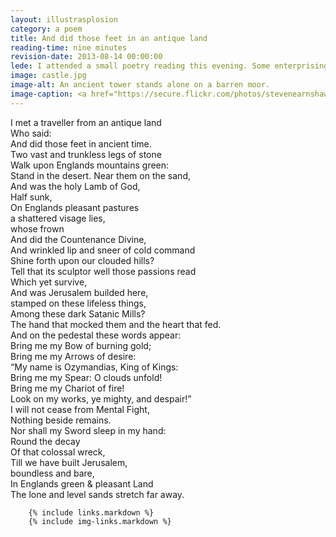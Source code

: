 ```yaml
---
layout: illustrasplosion
category: a poem
title: And did those feet in an antique land
reading-time: nine minutes
revision-date: 2013-08-14 00:00:00
lede: I attended a small poetry reading this evening. Some enterprising characters performed a mashup of <em>One Fish</em> by Dr. Seuss, and the General Prologue of the <em>Canterbury Tales</em>. This gave me an idea for a mashup between Shelley's <em>Ozymandias</em>, and Blake's <em>Jerusalem</em>. Here it is.
image: castle.jpg
image-alt: An ancient tower stands alone on a barren moor.
image-caption: <a href="https://secure.flickr.com/photos/stevenearnshaw/4696384948/">Castle Hill</a> by <a href="https://secure.flickr.com/photos/stevenearnshaw/">Steven Earnshaw</a> on <a href="https://flickr.com">Flickr</a> / <a href="http://creativecommons.org/licenses/by-sa/2.0/">CC BY-SA 2.0</a>
---
```



I met a traveller from an antique land  
Who said:  
And did those feet in ancient time.  
Two vast and trunkless legs of stone  
Walk upon Englands mountains green:  
Stand in the desert. Near them on the sand,  
And was the holy Lamb of God,  
Half sunk,  
On Englands pleasant pastures  
a shattered visage lies,  
whose frown  
And did the Countenance Divine,  
And wrinkled lip and sneer of cold command  
Shine forth upon our clouded hills?  
Tell that its sculptor well those passions read  
Which yet survive,  
And was Jerusalem builded here,  
stamped on these lifeless things,  
Among these dark Satanic Mills?  
The hand that mocked them and the heart that fed.  
And on the pedestal these words appear:  
Bring me my Bow of burning gold;  
Bring me my Arrows of desire:  
“My name is Ozymandias, King of Kings:  
Bring me my Spear: O clouds unfold!  
Bring me my Chariot of fire!  
Look on my works, ye mighty, and despair!”  
I will not cease from Mental Fight,  
Nothing beside remains.  
Nor shall my Sword sleep in my hand:  
Round the decay  
Of that colossal wreck,  
Till we have built Jerusalem,  
boundless and bare,  
In Englands green & pleasant Land  
The lone and level sands stretch far away.  

        {% include links.markdown %}
        {% include img-links.markdown %}
